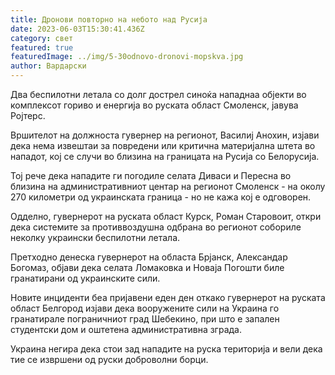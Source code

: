 ```yaml
---
title: Дронови повторно на небото над Русија
date: 2023-06-03T15:30:41.436Z
category: свет
featured: true
featuredImage: ../img/5-30odnovo-dronovi-mopskva.jpg
author: Вардарски
---
```

Два беспилотни летала со долг дострел синоќа нападнаа објекти во комплексот гориво и енергија во руската област Смоленск, јавува Ројтерс.

Вршителот на должноста гувернер на регионот, Василиј Анохин, изјави дека нема извештаи за повредени или критична материјална штета во нападот, кој се случи во близина на границата на Русија со Белорусија.

Тој рече дека нападите ги погодиле селата Диваси и Пересна во близина на административниот центар на регионот Смоленск - на околу 270 километри од украинската граница - но не кажа кој е одговорен.

Одделно, гувернерот на руската област Курск, Роман Старовоит, откри дека системите за противвоздушна одбрана во регионот собориле неколку украински беспилотни летала.

Претходно денеска гувернерот на областа Брјанск, Александар Богомаз, објави дека селата Ломаковка и Новаја Погошти биле гранатирани од украинските сили.

Новите инциденти беа пријавени еден ден откако гувернерот на руската област Белгород изјави дека вооружените сили на Украина го гранатирале пограничниот град Шебекино, при што е запален студентски дом и оштетена административна зграда.

Украина негира дека стои зад нападите на руска територија и вели дека тие се извршени од руски доброволни борци.